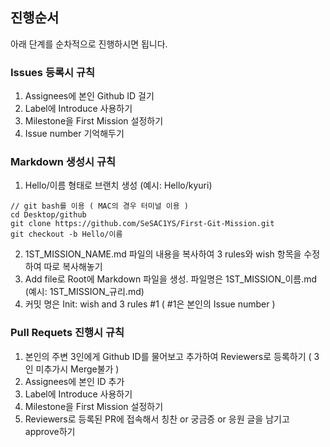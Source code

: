 ## **진행순서**

아래 단계를 순차적으로 진행하시면 됩니다.

### **Issues 등록시 규칙**

1. Assignees에 본인 Github ID 걸기
2. Label에 Introduce 사용하기
3. Milestone을 First Mission 설정하기
4. Issue number 기억해두기

### **Markdown 생성시 규칙**
1. Hello/이름 형태로 브랜치 생성 (예시: Hello/kyuri)
  ```
  // git bash를 이용 ( MAC의 경우 터미널 이용 )
  cd Desktop/github
  git clone https://github.com/SeSAC1YS/First-Git-Mission.git
  git checkout -b Hello/이름
  ```
2. 1ST_MISSION_NAME.md 파일의 내용을 복사하여 3 rules와 wish 항목을 수정하여 따로 복사해놓기
3. Add file로 Root에 Markdown 파일을 생성. 파일명은 1ST_MISSION_이름.md (예시: 1ST_MISSION_규리.md)
4. 커밋 명은 Init: wish and 3 rules #1 ( #1은 본인의 Issue number )

### **Pull Requets 진행시 규칙**

1. 본인의 주변 3인에게 Github ID를 물어보고 추가하여 Reviewers로 등록하기 ( 3인 미추가시 Merge불가 )
2. Assignees에 본인 ID 추가
3. Label에 Introduce 사용하기
4. Milestone을 First Mission 설정하기
5. Reviewers로 등록된 PR에 접속해서 칭찬 or 궁금증 or 응원 글을 남기고 approve하기
